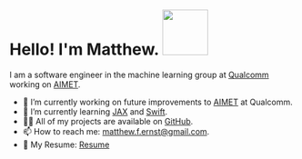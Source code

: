 <h1>Hello! I'm Matthew. <img src="https://thumbs.gfycat.com/TepidTestyAoudad-max-1mb.gif" width="80px"/></h1>

I am a software engineer in the machine learning group at [Qualcomm](https://www.qualcomm.com/) working on [AIMET](https://github.com/quic/aimet).

- 🔭 I’m currently working on future improvements to [AIMET](https://github.com/quic/aimet) at Qualcomm.
- 🌱 I’m currently learning [JAX](https://github.com/google/jax) and [Swift](https://developer.apple.com/swift/).
- 👨‍💻 All of my projects are available on [GitHub](https://github.com/matthewfernst?tab=repositories).
- 📫 How to reach me: [matthew.f.ernst@gmail.com](mailto:matthew.f.ernst@gmail.com).
- 📝 My Resume: [Resume](MatthewErnstResume.pdf)
<!--
**matthewfernst/matthewfernst** is a ✨ _special_ ✨ repository because its `README.md` (this file) appears on your GitHub profile.

Here are some ideas to get you started:

- 🔭 I’m currently working on ...
- 🌱 I’m currently learning ...
- 👯 I’m looking to collaborate on ...
- 🤔 I’m looking for help with ...
- 💬 Ask me about ...
- 📫 How to reach me: ...
- 😄 Pronouns: ...
- ⚡ Fun fact: ...
-->
